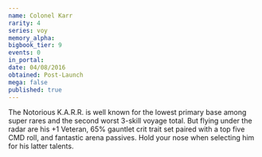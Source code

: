 ```yaml
---
name: Colonel Karr
rarity: 4
series: voy
memory_alpha:
bigbook_tier: 9
events: 0
in_portal:
date: 04/08/2016
obtained: Post-Launch
mega: false
published: true
---
```


The Notorious K.A.R.R. is well known for the lowest primary base among super rares and the second worst 3-skill voyage total. But flying under the radar are his +1 Veteran, 65% gauntlet crit trait set paired with a top five CMD roll, and fantastic arena passives. Hold your nose when selecting him for his latter talents.
